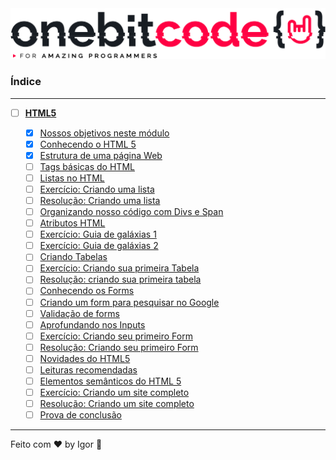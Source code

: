 <div style="text-align: center;">
  <a href="#">
    <img alt="Onebitcode" src="../.github/logo.png"/>
  </a>
</div>

### **Índice**

---

- [ ] [**HTML5**](#)

  - [X] [Nossos objetivos neste módulo](https://cronograma-ignite.notion.site/Nossos-objetivos-neste-m-dulo-47f1e085a12a453cbb2afb4ca0b3f9f8)
  - [X] [Conhecendo o HTML 5](https://cronograma-ignite.notion.site/Conhecendo-o-HTML-5-bf770c65c41547b4920e7dc93ec33949)
  - [X] [Estrutura de uma página Web](https://cronograma-ignite.notion.site/Estrutura-de-uma-p-gina-Web-1102ce3f6988444cbe2eb6fbed6d2f33)
  - [ ] [Tags básicas do HTML](#)
  - [ ] [Listas no HTML](#)
  - [ ] [Exercício: Criando uma lista](#)
  - [ ] [Resolução: Criando uma lista](#)
  - [ ] [Organizando nosso código com Divs e Span](#)
  - [ ] [Atributos HTML](#)
  - [ ] [Exercício: Guia de galáxias 1](#)
  - [ ] [Exercício: Guia de galáxias 2](#)
  - [ ] [Criando Tabelas](#)
  - [ ] [Exercício: Criando sua primeira Tabela](#)
  - [ ] [Resolução: criando sua primeira tabela](#)
  - [ ] [Conhecendo os Forms](#)
  - [ ] [Criando um form para pesquisar no Google](#)
  - [ ] [Validação de forms](#)
  - [ ] [Aprofundando nos Inputs](#)
  - [ ] [Exercício: Criando seu primeiro Form](#)
  - [ ] [Resolução: Criando seu primeiro Form](#)
  - [ ] [Novidades do HTML5](#)
  - [ ] [Leituras recomendadas](#)
  - [ ] [Elementos semânticos do HTML 5](#)
  - [ ] [Exercício: Criando um site completo](#)
  - [ ] [Resolução: Criando um site completo](#)
  - [ ] [Prova de conclusão](#)

---

Feito com ❤ by Igor 🖖
